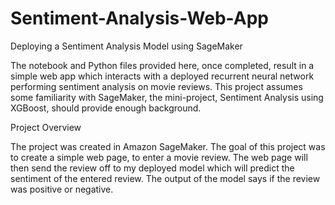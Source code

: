# Sentiment-Analysis-Web-App


Deploying a Sentiment Analysis Model using SageMaker

The notebook and Python files provided here, once completed, result in a simple web app which interacts with a deployed recurrent neural network performing sentiment analysis on movie reviews. This project assumes some familiarity with SageMaker, the mini-project, Sentiment Analysis using XGBoost, should provide enough background.


Project Overview

The project was created in Amazon SageMaker. The goal of this project was to create a simple web page, to enter a movie review. The web page will then send the review off to my deployed model which will predict the sentiment of the entered review. The output of the model says if the review was positive or negative. 
